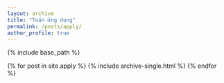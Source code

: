 ```yaml
---
layout: archive
title: "Toán ứng dụng"
permalink: /posts/apply/
author_profile: true
---
```

{% include base_path %}

{% for post in site.apply %} 
  {% include archive-single.html %} 
{% endfor %}
